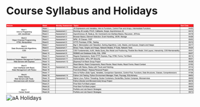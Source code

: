 # Course Syllabus and Holidays
![Course Syllabus](./course_syllabus.png "Course Syllabus")
![aA Holidays](./aa_holidays.png "aA Holidays")